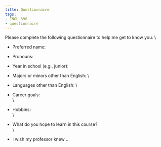```yaml
---
title: Questionnaire
tags:
- ENGL 390
- questionnaire
---
```


Please complete the following questionnaire to help me get to know you.
\

- Preferred name:

- Pronouns:

- Year in school (e.g., junior):

- Majors or minors other than English:
\

- Languages other than English:
\

- Career goals:
\
\

- Hobbies:
\
\

- What do you hope to learn in this course?
\
\

- I wish my professor knew ...
